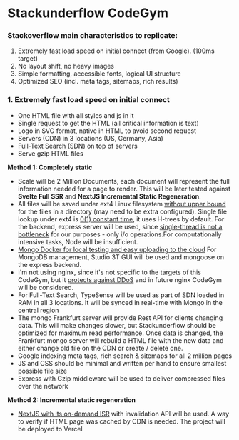 # Stackunderflow CodeGym

### Stackoverflow main characteristics to replicate: 
1. Extremely fast load speed on initial connect (from Google). (100ms target)
2. No layout shift, no heavy images 
3. Simple formatting, accessible fonts, logical UI structure
4. Optimized SEO (incl. meta tags, sitemaps, rich results)

### 1. Extremely fast load speed on initial connect
- One HTML file with all styles and js in it
- Single request to get the HTML (all critical information is text)
- Logo in SVG format, native in HTML to avoid second request
- Servers (CDN) in 3 locations (US, Germany, Asia)
- Full-Text Search (SDN) on top of servers
- Serve gzip HTML files

**Method 1: Completely static** 
- Scale will be 2 Million Documents, each document will represent the full information needed for a page to render. This will be later tested against **Svelte Full SSR** and **NextJS Incremental Static Regeneration**. <br>
- All files will be saved under ext4 Linux filesystem [without upper bound](https://serverfault.com/questions/104986) for the files in a directory (may need to be extra configured). Single file lookup under ext4 is [0(1) constant time](https://stackoverflow.com/questions/27552694), it uses H-trees by default. For the backend, express server will be used, since [single-thread is not a bottleneck](https://javascript.plainenglish.io/how-many-requests-can-handle-a-real-world-nodejs-server-side-application-55da7a2f06f3) for our purposes - only i/o operations.For computationally intensive tasks, Node will be insufficient. 
- [Mongo Docker for local testing and easy uploading to the cloud](https://www.bmc.com/blogs/mongodb-docker-container/) For MongoDB management, Studio 3T GUI will be used and mongoose on the express backend. 
- I'm not using nginx, since it's not specific to the targets of this CodeGym, but it [protects against DDoS](https://www.nginx.com/blog/rate-limiting-nginx/) and in future nginx CodeGym will be considered. 
- For Full-Text Search, TypeSense will be used as part of SDN loaded in RAM in all 3 locations. It will be synced in real-time with Mongo in the central region
- The mongo Frankfurt server will provide Rest API for clients changing data. This will make changes slower, but Stackunderflow should be optimized for maximum read performance. Once data is changed, the Frankfurt mongo server will rebuild a HTML file with the new data and either change old file on the CDN or create / delete one. 
- Google indexing meta tags, rich search & sitemaps for all 2 million pages
- JS and CSS should be minimal and written per hand to ensure smallest possible file size
- Express with Gzip middleware will be used to deliver compressed files over the network

**Method 2: Incremental static regeneration** 
- [NextJS with its on-demand ISR](https://nextjs.org/docs/basic-features/data-fetching/incremental-static-regeneration) with invalidation API will be used. A way to verify if HTML page was cached by CDN is needed. The project will be deployed to Vercel 
